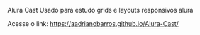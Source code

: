 Alura Cast
Usado para estudo grids e layouts responsivos alura

Acesse o link:
https://aadrianobarros.github.io/Alura-Cast/
